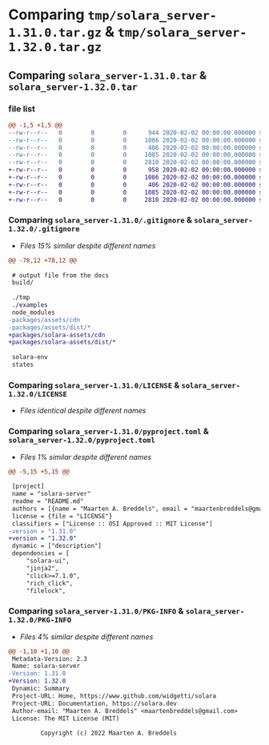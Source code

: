 # Comparing `tmp/solara_server-1.31.0.tar.gz` & `tmp/solara_server-1.32.0.tar.gz`

## Comparing `solara_server-1.31.0.tar` & `solara_server-1.32.0.tar`

### file list

```diff
@@ -1,5 +1,5 @@
--rw-r--r--   0        0        0      944 2020-02-02 00:00:00.000000 solara_server-1.31.0/.gitignore
--rw-r--r--   0        0        0     1086 2020-02-02 00:00:00.000000 solara_server-1.31.0/LICENSE
--rw-r--r--   0        0        0      406 2020-02-02 00:00:00.000000 solara_server-1.31.0/README.md
--rw-r--r--   0        0        0     1085 2020-02-02 00:00:00.000000 solara_server-1.31.0/pyproject.toml
--rw-r--r--   0        0        0     2810 2020-02-02 00:00:00.000000 solara_server-1.31.0/PKG-INFO
+-rw-r--r--   0        0        0      958 2020-02-02 00:00:00.000000 solara_server-1.32.0/.gitignore
+-rw-r--r--   0        0        0     1086 2020-02-02 00:00:00.000000 solara_server-1.32.0/LICENSE
+-rw-r--r--   0        0        0      406 2020-02-02 00:00:00.000000 solara_server-1.32.0/README.md
+-rw-r--r--   0        0        0     1085 2020-02-02 00:00:00.000000 solara_server-1.32.0/pyproject.toml
+-rw-r--r--   0        0        0     2810 2020-02-02 00:00:00.000000 solara_server-1.32.0/PKG-INFO
```

### Comparing `solara_server-1.31.0/.gitignore` & `solara_server-1.32.0/.gitignore`

 * *Files 15% similar despite different names*

```diff
@@ -78,12 +78,12 @@
 
 # output file from the docs
 build/
 
 ./tmp
 ./examples
 node_modules
-packages/assets/cdn
-packages/assets/dist/*
+packages/solara-assets/cdn
+packages/solara-assets/dist/*
 
 solara-env
 states
```

### Comparing `solara_server-1.31.0/LICENSE` & `solara_server-1.32.0/LICENSE`

 * *Files identical despite different names*

### Comparing `solara_server-1.31.0/pyproject.toml` & `solara_server-1.32.0/pyproject.toml`

 * *Files 1% similar despite different names*

```diff
@@ -5,15 +5,15 @@
 
 [project]
 name = "solara-server"
 readme = "README.md"
 authors = [{name = "Maarten A. Breddels", email = "maartenbreddels@gmail.com"}]
 license = {file = "LICENSE"}
 classifiers = ["License :: OSI Approved :: MIT License"]
-version = "1.31.0"
+version = "1.32.0"
 dynamic = ["description"]
 dependencies = [
     "solara-ui",
     "jinja2",
     "click>=7.1.0",
     "rich_click",
     "filelock",
```

### Comparing `solara_server-1.31.0/PKG-INFO` & `solara_server-1.32.0/PKG-INFO`

 * *Files 4% similar despite different names*

```diff
@@ -1,10 +1,10 @@
 Metadata-Version: 2.3
 Name: solara-server
-Version: 1.31.0
+Version: 1.32.0
 Dynamic: Summary
 Project-URL: Home, https://www.github.com/widgetti/solara
 Project-URL: Documentation, https://solara.dev
 Author-email: "Maarten A. Breddels" <maartenbreddels@gmail.com>
 License: The MIT License (MIT)
         
         Copyright (c) 2022 Maarten A. Breddels
```


